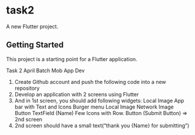 # task2

A new Flutter project.

## Getting Started

This project is a starting point for a Flutter application.

Task 2 April Batch Mob App Dev
1. Create  Github account and push the following code into a new repository
2. Develop an application with 2 screens using Flutter  
3. And in 1st screen, you should add following widgets:
    Local Image
    App bar with Text and Icons
    Burger menu
    Local Image
    Network Image    
    Button
    TextField (Name)
    Few Icons with Row.
    Button (Submit Button) => 2nd screen
4. 2nd screen should have a small text(“thank you {Name} for submitting”)


